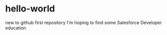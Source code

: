 # hello-world
new to github first repository
I'm hoping to find some Salesforce Developer education
